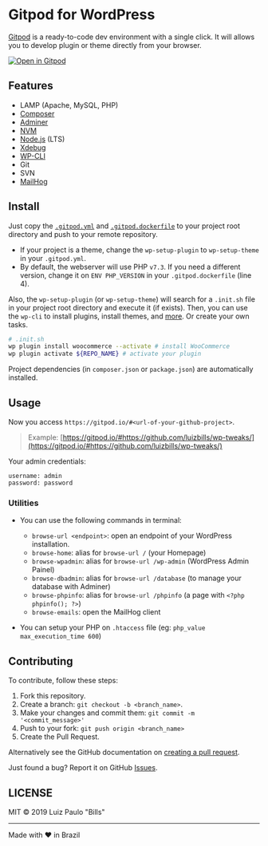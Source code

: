 # Gitpod for WordPress

[Gitpod](https://www.gitpod.io) is a ready-to-code dev environment with a single click. It will allows you to develop plugin or theme directly from your browser.

[![Open in Gitpod](https://gitpod.io/button/open-in-gitpod.svg)](https://github.com/PasLoin/gitpod-wordpress)

## Features

- LAMP (Apache, MySQL, PHP)
- [Composer](https://getcomposer.org/)
- [Adminer](https://www.adminer.org/)
- [NVM](https://github.com/nvm-sh/nvm)
- [Node.js](https://nodejs.org/) (LTS)
- [Xdebug](https://xdebug.org)
- [WP-CLI](https://wp-cli.org/)
- Git
- SVN
- [MailHog](https://github.com/mailhog/MailHog)

## Install

Just copy the [`.gitpod.yml`](/.gitpod.yml) and [`.gitpod.dockerfile`](/.gitpod.dockerfile) to your project root directory and push to your remote repository.

- If your project is a theme, change the `wp-setup-plugin` to `wp-setup-theme` in your `.gitpod.yml`.
- By default, the webserver will use PHP `v7.3`. If you need a different version, change it on `ENV PHP_VERSION` in your `.gitpod.dockerfile` (line 4).

Also, the `wp-setup-plugin` (or `wp-setup-theme`) will search for a `.init.sh` file in your project root directory and execute it (if exists). Then, you can use the `wp-cli` to install plugins, install themes, and [more](https://developer.wordpress.org/cli/commands/). Or create your own tasks. 

```sh
# .init.sh
wp plugin install woocommerce --activate # install WooCommerce
wp plugin activate ${REPO_NAME} # activate your plugin
```

Project dependencies (in `composer.json` or `package.json`) are automatically installed.

## Usage

Now you access `https://gitpod.io/#<url-of-your-github-project>`.

> Example: [https://gitpod.io/#https://github.com/luizbills/wp-tweaks/](https://gitpod.io/#https://github.com/luizbills/wp-tweaks/)

Your admin credentials:

```
username: admin
password: password
```

### Utilities

- You can use the following commands in terminal:
  - `browse-url <endpoint>`: open an endpoint of your WordPress installation.
  - `browse-home`: alias for `browse-url /` (your Homepage)
  - `browse-wpadmin`: alias for `browse-url /wp-admin` (WordPress Admin Painel)
  - `browse-dbadmin`: alias for `browse-url /database` (to manage your database with Adminer)
  - `browse-phpinfo`: alias for `browse-url /phpinfo` (a page with `<?php phpinfo(); ?>`)
  - `browse-emails`: open the MailHog client
  
- You can setup your PHP on `.htaccess` file (eg: `php_value max_execution_time 600`)

## Contributing

To contribute, follow these steps:

1. Fork this repository.
1. Create a branch: `git checkout -b <branch_name>`.
1. Make your changes and commit them: `git commit -m '<commit_message>'`
1. Push to your fork: `git push origin <branch_name>`
1. Create the Pull Request.

Alternatively see the GitHub documentation on [creating a pull request](https://help.github.com/en/github/collaborating-with-issues-and-pull-requests/creating-a-pull-request).

Just found a bug? Report it on GitHub [Issues](https://github.com/luizbills/gitpod-wordpress/issues).

## LICENSE

MIT &copy; 2019 Luiz Paulo "Bills"

---

Made with ❤ in Brazil
